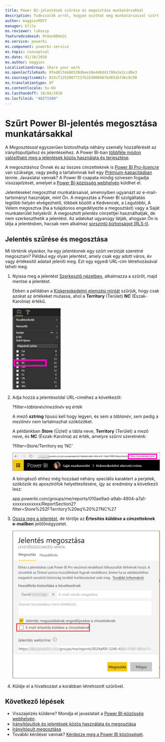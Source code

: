 ```yaml
---
title: Power BI-jelentések szűrése és megosztása munkatársakkal
description: Tudnivalók arról, hogyan oszthat meg munkatársaival szűrt Power BI-jelentéseket a cégen belül.
author: maggiesMSFT
manager: kfile
ms.reviewer: lukaszp
featuredvideoid: 0tUwn8DHo3s
ms.service: powerbi
ms.component: powerbi-service
ms.topic: conceptual
ms.date: 01/18/2018
ms.author: maggies
LocalizationGroup: Share your work
ms.openlocfilehash: 9fed01feb86530dbee10e446d41799a3e2ccd9e3
ms.sourcegitcommit: 833cf1252807721fb1b3000487bd032bfd6c8c98
ms.translationtype: HT
ms.contentlocale: hu-HU
ms.lasthandoff: 10/04/2018
ms.locfileid: "48271509"
---
```

# <a name="share-a-filtered-power-bi-report-with-your-coworkers"></a>Szűrt Power BI-jelentés megosztása munkatársakkal
A *Megosztással* egyszerűen biztosíthatja néhány személy hozzáférését az irányítópultjaihoz és jelentéseihez. A Power BI-ban [többféle módon valósítható meg a jelentések közös használata és terjesztése](service-how-to-collaborate-distribute-dashboards-reports.md).

A megosztáshoz Önnek és az összes címzetteknek is [Power BI Pro-licencre](service-features-license-type.md) van szüksége, vagy pedig a tartalomnak kell egy [Prémium-kapacitásban](service-premium.md) lennie. Javaslatai vannak? A Power BI csapata mindig szívesen fogadja visszajelzését, amelyet a [Power BI-közösség webhelyén](https://community.powerbi.com/) küldhet el.

Jelentéseket megoszthat munkatársaival, amennyiben ugyanazt az e-mail-tartományt használják, mint Ön. A megosztás a Power BI szolgáltatás legtöbb helyén elvégezhető, többek között a Kedvencek, a Legutóbbi, A Velem megosztva (ha a tulajdonos engedélyezte a megosztást) vagy a Saját munkaterület helyekről. A megosztott jelentés címzettjei használhatják, de nem szerkeszthetik a jelentést. Az adatokat ugyanúgy látják, ahogyan Ön is látja a jelentésben, hacsak nem alkalmaz [sorszintű biztonságot (RLS-t)](service-admin-rls.md). 

## <a name="filter-and-share-a-report"></a>Jelentés szűrése és megosztása
Mi történik olyankor, ha egy jelentésnek egy szűrt verzióját szeretné megosztani? Például egy olyan jelentést, amely csak egy adott város, év vagy értékesítő adatait jeleníti meg. Ezt egy egyedi URL-cím létrehozásával teheti meg.

1. Nyissa meg a jelentést [Szerkesztő nézetben](consumer/end-user-reading-view.md), alkalmazza a szűrőt, majd mentse a jelentést.
   
   Ebben a példában a [Kiskereskedelmi elemzési mintát](sample-tutorial-connect-to-the-samples.md) szűrjük, hogy csak azokat az értékeket mutassa, ahol a **Territory** (Terület) **NC** (Észak-Karolnia) értékű.
   
   ![Jelentés Szűrés ablaktáblája](media/service-share-reports/power-bi-filter-report2.png)
2. Adja hozzá a jelentésoldal URL-címéhez a következőt:
   
   ?filter=*táblanév*/*mezőnév* eq *érték*
   
    A mező **sztring** típusú kell hogy legyen, és sem a *táblanév*, sem pedig a *mezőnév* nem tartalmazhat szóközöket.
   
   A példánkban **Store** (Üzlet) a tábla neve, **Territory** (Terület) a mező neve, és **NC** (Észak-Karolnia) az érték, amelyre szűrni szeretnénk:
   
    ?filter=Store/Territory eq 'NC'
   
   ![Szűrt jelentés URL-címe](media/service-share-reports/power-bi-filter-url3.png)
   
   A böngésző ehhez még hozzáad néhány speciális karaktert a perjelek, szóközök és aposztrófok helyettesítésére, így az eredmény a következő lesz:
   
   app.powerbi.com/groups/me/reports/010ae9ad-a9ab-4904-a7a1-xxxxxxxxxxxx/ReportSection2?filter=Store%252FTerritory%20eq%20%27NC%27

3. [Ossza meg a jelentést](service-share-dashboards.md), de törölje az **Értesítés küldése a címzetteknek e-mailben** jelölőnégyzetet. 

    ![Jelentés megosztásának párbeszédablaka](media/service-share-reports/power-bi-share-report-dialog.png)

4. Küldje el a hivatkozást a korábban létrehozott szűrővel.

## <a name="next-steps"></a>Következő lépések
* Visszajelzés küldene? Mondja el javaslatait a [Power BI-közösség webhelyén](https://community.powerbi.com/).
* [Irányítópultok és jelentések közös használata és megosztása](service-how-to-collaborate-distribute-dashboards-reports.md)
* [Irányítópult megosztása](service-share-dashboards.md)
* További kérdései vannak? [Kérdezze meg a Power BI közösségét](http://community.powerbi.com/).

